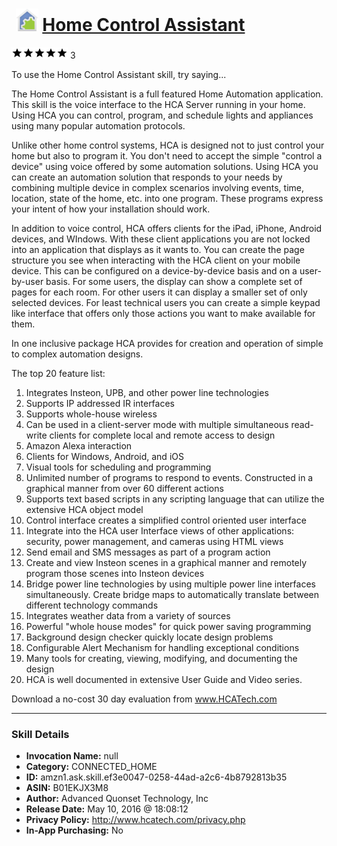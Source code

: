 # &nbsp;<img src="skill_icon" alt="Home Control Assistant icon" width="36"> [Home Control Assistant](http://alexa.amazon.com/#skills/amzn1.ask.skill.ef3e0047-0258-44ad-a2c6-4b8792813b35)
![5 stars](../../images/ic_star_black_18dp_1x.png)![5 stars](../../images/ic_star_black_18dp_1x.png)![5 stars](../../images/ic_star_black_18dp_1x.png)![5 stars](../../images/ic_star_black_18dp_1x.png)![5 stars](../../images/ic_star_black_18dp_1x.png) 3

To use the Home Control Assistant skill, try saying...

The Home Control Assistant is a full featured Home Automation application. This skill is the voice interface to the HCA Server running in your home. Using HCA you can control, program, and schedule lights and appliances using many popular automation protocols. 

Unlike other home control systems, HCA is designed not to just control your home but also to program it. You don't need to accept the simple "control a device" using voice offered by some automation solutions. Using HCA you can create an automation solution that responds to your needs by combining multiple device in complex scenarios involving events, time, location, state of the home, etc. into one program. These programs express your intent of how your installation should work.

In addition to voice control, HCA offers clients for the iPad, iPhone, Android devices, and WIndows. With these client applications you are not locked into an application that displays as it wants to. You can create the page structure you see when interacting with the HCA client on your mobile device.  This can be configured on a device-by-device basis and on a user-by-user basis.  For some users, the display can show a complete set of pages for each room. For other users it can display a smaller set of only selected devices. For least technical users you can create a simple keypad like interface that offers only those actions you want to make available for them.

In one inclusive package HCA provides for creation and operation of simple to complex automation designs. 

The top 20 feature list:

1. Integrates Insteon, UPB, and other power line technologies
2. Supports IP addressed IR interfaces
3. Supports whole-house wireless
4. Can be used in a client-server mode with multiple simultaneous read-write clients for complete local and remote access to design
5. Amazon Alexa interaction
6. Clients for Windows, Android, and iOS
7. Visual tools for scheduling and programming
8. Unlimited number of programs to respond to events. Constructed in a graphical manner from over 60 different actions
9. Supports text based scripts in any scripting language that can utilize the extensive HCA object model
10. Control interface creates a simplified control oriented user interface
11. Integrate into the HCA user Interface views of other applications: security, power management, and cameras using HTML views
12. Send email and SMS messages as part of a program action
13. Create and view Insteon scenes in a graphical manner and remotely program those scenes into Insteon devices
14. Bridge power line technologies by using multiple power line interfaces simultaneously. Create bridge maps to automatically translate between different technology commands
15. Integrates weather data from a variety of sources
16. Powerful "whole house modes" for quick power saving programming
17. Background design checker quickly locate design problems
18. Configurable Alert Mechanism for handling exceptional conditions
19. Many tools for creating, viewing, modifying, and documenting the design
20. HCA is well documented in extensive User Guide and Video series.

Download a no-cost 30 day evaluation from www.HCATech.com

***

### Skill Details

* **Invocation Name:** null
* **Category:** CONNECTED_HOME
* **ID:** amzn1.ask.skill.ef3e0047-0258-44ad-a2c6-4b8792813b35
* **ASIN:** B01EKJX3M8
* **Author:** Advanced Quonset Technology, Inc
* **Release Date:** May 10, 2016 @ 18:08:12
* **Privacy Policy:** http://www.hcatech.com/privacy.php
* **In-App Purchasing:** No
